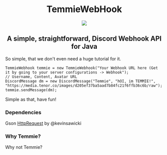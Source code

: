 <div style="text-align:center">
<h1>TemmieWebHook</h1>
<img src ="https://media.tenor.co/images/7f4a3d7eb223757a5eb36b355948060b/raw" />
<h2>A simple, straightforward, Discord Webhook API for Java</h2></div>
So simple, that we don't even need a huge tutorial for it.

```
TemmieWebhook temmie = new TemmieWebhook("Your Webhook URL here (Get it by going to your server configurations -> Webhook");
// Username, Content, Avatar URL
DiscordMessage dm = new DiscordMessage("Temmie", "hOI, im TEMMIE!", "https://media.tenor.co/images/d205ef37ba5aad7b84fc21f6ffb36c6b/raw");
temmie.sendMessage(dm);
```

Simple as that, have fun!

### Dependencies
Gson
[HttpRequest](https://github.com/kevinsawicki/http-request) by @kevinsawicki

### Why Temmie?
Why not Temmie?